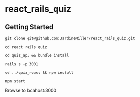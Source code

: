 # react_rails_quiz

## Getting Started

```
git clone git@github.com:JardineMiller/react_rails_quiz.git
```

```
cd react_rails_quiz
```

```
cd quiz_api && bundle install
```

```
rails s -p 3001
```

```
cd ../quiz_react && npm install
```

```
npm start
```

Browse to locahost:3000
